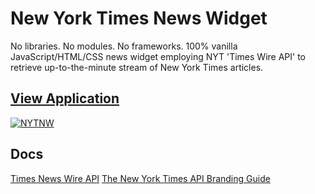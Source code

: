 # New York Times News Widget

No libraries. No modules. No frameworks. 100% vanilla JavaScript/HTML/CSS news widget employing NYT 'Times Wire API' to retrieve up-to-the-minute stream of New York Times articles.
## [View Application](https://nyt-news-widget.netlify.app/)
[![NYTNW](https://raw.githubusercontent.com/MeetYourCreator/nytNewsWidget/main/nytime-widget_thumbnail.png)](https://nyt-news-widget.netlify.app/)

## Docs

[Times News Wire API](https://developer.nytimes.com/docs/timeswire-product/1/overview) [The New York Times API Branding Guide](https://developer.nytimes.com/branding)